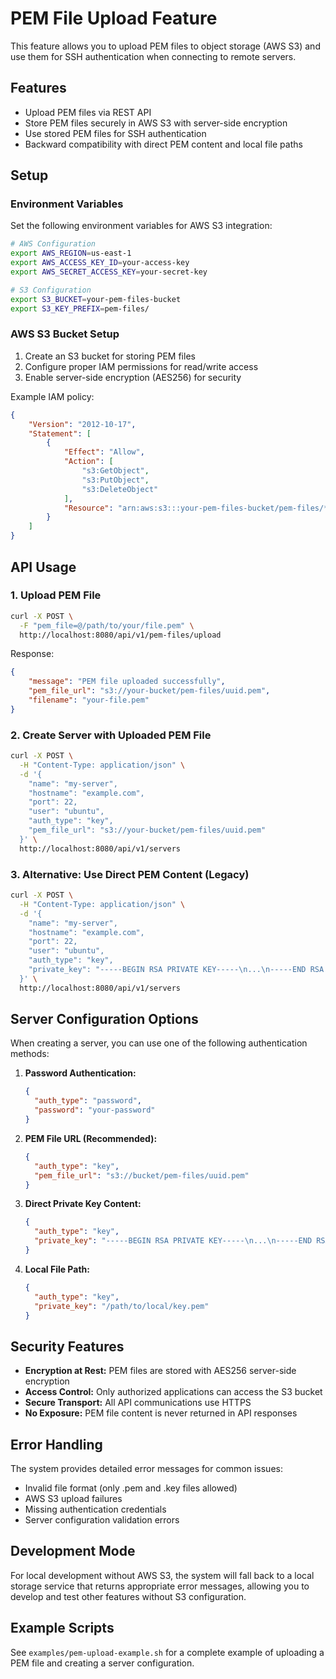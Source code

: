 # PEM File Upload Feature

This feature allows you to upload PEM files to object storage (AWS S3) and use them for SSH authentication when connecting to remote servers.

## Features

- Upload PEM files via REST API
- Store PEM files securely in AWS S3 with server-side encryption
- Use stored PEM files for SSH authentication
- Backward compatibility with direct PEM content and local file paths

## Setup

### Environment Variables

Set the following environment variables for AWS S3 integration:

```bash
# AWS Configuration
export AWS_REGION=us-east-1
export AWS_ACCESS_KEY_ID=your-access-key
export AWS_SECRET_ACCESS_KEY=your-secret-key

# S3 Configuration
export S3_BUCKET=your-pem-files-bucket
export S3_KEY_PREFIX=pem-files/
```

### AWS S3 Bucket Setup

1. Create an S3 bucket for storing PEM files
2. Configure proper IAM permissions for read/write access
3. Enable server-side encryption (AES256) for security

Example IAM policy:
```json
{
    "Version": "2012-10-17",
    "Statement": [
        {
            "Effect": "Allow",
            "Action": [
                "s3:GetObject",
                "s3:PutObject",
                "s3:DeleteObject"
            ],
            "Resource": "arn:aws:s3:::your-pem-files-bucket/pem-files/*"
        }
    ]
}
```

## API Usage

### 1. Upload PEM File

```bash
curl -X POST \
  -F "pem_file=@/path/to/your/file.pem" \
  http://localhost:8080/api/v1/pem-files/upload
```

Response:
```json
{
    "message": "PEM file uploaded successfully",
    "pem_file_url": "s3://your-bucket/pem-files/uuid.pem",
    "filename": "your-file.pem"
}
```

### 2. Create Server with Uploaded PEM File

```bash
curl -X POST \
  -H "Content-Type: application/json" \
  -d '{
    "name": "my-server",
    "hostname": "example.com",
    "port": 22,
    "user": "ubuntu",
    "auth_type": "key",
    "pem_file_url": "s3://your-bucket/pem-files/uuid.pem"
  }' \
  http://localhost:8080/api/v1/servers
```

### 3. Alternative: Use Direct PEM Content (Legacy)

```bash
curl -X POST \
  -H "Content-Type: application/json" \
  -d '{
    "name": "my-server",
    "hostname": "example.com",
    "port": 22,
    "user": "ubuntu",
    "auth_type": "key",
    "private_key": "-----BEGIN RSA PRIVATE KEY-----\n...\n-----END RSA PRIVATE KEY-----"
  }' \
  http://localhost:8080/api/v1/servers
```

## Server Configuration Options

When creating a server, you can use one of the following authentication methods:

1. **Password Authentication:**
   ```json
   {
     "auth_type": "password",
     "password": "your-password"
   }
   ```

2. **PEM File URL (Recommended):**
   ```json
   {
     "auth_type": "key",
     "pem_file_url": "s3://bucket/pem-files/uuid.pem"
   }
   ```

3. **Direct Private Key Content:**
   ```json
   {
     "auth_type": "key",
     "private_key": "-----BEGIN RSA PRIVATE KEY-----\n...\n-----END RSA PRIVATE KEY-----"
   }
   ```

4. **Local File Path:**
   ```json
   {
     "auth_type": "key",
     "private_key": "/path/to/local/key.pem"
   }
   ```

## Security Features

- **Encryption at Rest:** PEM files are stored with AES256 server-side encryption
- **Access Control:** Only authorized applications can access the S3 bucket
- **Secure Transport:** All API communications use HTTPS
- **No Exposure:** PEM file content is never returned in API responses

## Error Handling

The system provides detailed error messages for common issues:

- Invalid file format (only .pem and .key files allowed)
- AWS S3 upload failures
- Missing authentication credentials
- Server configuration validation errors

## Development Mode

For local development without AWS S3, the system will fall back to a local storage service that returns appropriate error messages, allowing you to develop and test other features without S3 configuration.

## Example Scripts

See `examples/pem-upload-example.sh` for a complete example of uploading a PEM file and creating a server configuration.
